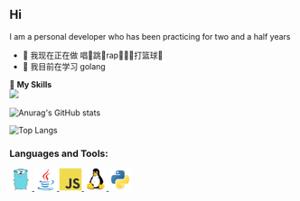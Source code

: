 ## Hi 

I am a personal developer who has been practicing for two and a half years

- 🔭 我现在正在做 唱🎤跳🕺rap🧑🏻‍🎤打篮球🏀
- 🌱 我目前在学习 golang

🌟 **My Skills**  
![](https://img.shields.io/badge/-Python-3e74a2?style=flat-square&logo=Python&logoColor=fff)



![Anurag's GitHub stats](https://github-readme-stats.vercel.app/api?username=afterow&show_icons=true)



![Top Langs](https://github-readme-stats.vercel.app/api/top-langs/?username=afterow)


<h3 align="left">Languages and Tools:</h3>
<p align="left">
    <a href="https://golang.org" target="_blank" rel="noreferrer">
        <img src="https://raw.githubusercontent.com/devicons/devicon/master/icons/go/go-original.svg" alt="go" width="40" height="40"/> 
    </a>
    <a href="https://www.java.com" target="_blank" rel="noreferrer">
        <img src="https://raw.githubusercontent.com/devicons/devicon/master/icons/java/java-original.svg" alt="java" width="40" height="40"/> 
    </a>
    <a href="https://developer.mozilla.org/en-US/docs/Web/JavaScript" target="_blank" rel="noreferrer">
        <img src="https://raw.githubusercontent.com/devicons/devicon/master/icons/javascript/javascript-original.svg" alt="javascript" width="40" height="40"/> 
    </a>
    <a href="https://www.linux.org/" target="_blank" rel="noreferrer">
        <img src="https://raw.githubusercontent.com/devicons/devicon/master/icons/linux/linux-original.svg" alt="linux" width="40" height="40"/> 
    </a>
    <a href="https://www.python.org" target="_blank" rel="noreferrer">
        <img src="https://raw.githubusercontent.com/devicons/devicon/master/icons/python/python-original.svg" alt="python" width="40" height="40"/> 
    </a>
</p>


